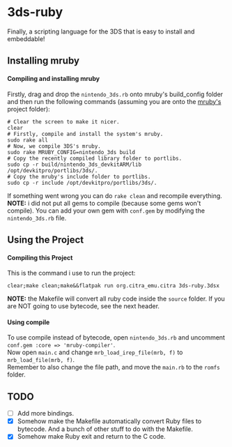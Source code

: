 # 3ds-ruby

Finally, a scripting language for the 3DS that is easy to install and embeddable!

## Installing mruby

#### Compiling and installing mruby
Firstly, drag and drop the `nintendo_3ds.rb` onto mruby's build_config folder and then run the following commands (assuming you are onto the [mruby's](https://github.com/mruby/mruby) project folder):<br>
```
# Clear the screen to make it nicer.
clear
# Firstly, compile and install the system's mruby.
sudo rake all
# Now, we compile 3DS's mruby.
sudo rake MRUBY_CONFIG=nintendo_3ds build
# Copy the recently compiled library folder to portlibs.
sudo cp -r build/nintendo_3ds_devkitARM/lib /opt/devkitpro/portlibs/3ds/.
# Copy the mruby's include folder to portlibs.
sudo cp -r include /opt/devkitpro/portlibs/3ds/.
```
If something went wrong you can do `rake clean` and recompile everything.<br>
**NOTE:** i did not put all gems to compile (because some gems won't compile). You can add your own gem with `conf.gem` by modifying the `nintendo_3ds.rb` file.

## Using the Project

#### Compiling this Project
This is the command i use to run the project: 
```
clear;make clean;make&&flatpak run org.citra_emu.citra 3ds-ruby.3dsx
```
**NOTE:** the Makefile will convert all ruby code inside the `source` folder. If you are NOT going to use bytecode, see the next header.

#### Using compile 
To use compile instead of bytecode, open `nintendo_3ds.rb` and uncomment `conf.gem :core => 'mruby-compiler'`. <br> Now open `main.c` and change `mrb_load_irep_file(mrb, f)` to `mrb_load_file(mrb, f)`.<br>Remember to also change the file path, and move the `main.rb` to the `romfs` folder.

## TODO
- [ ] Add more bindings.
- [x] Somehow make the Makefile automatically convert Ruby files to bytecode. And a bunch of other stuff to do with the Makefile.
- [x] Somehow make Ruby exit and return to the C code.
